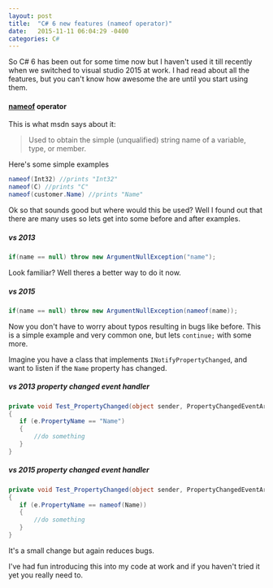```yaml
---
layout: post
title:  "C# 6 new features (nameof operator)"
date:   2015-11-11 06:04:29 -0400
categories: C#
---
```

So C# 6 has been out for some time now but I haven't used it till recently when we switched to visual studio 2015 at work. I had read about all the features, but you can't know how awesome the are until you start using them.

#### [nameof](https://msdn.microsoft.com/en-us/library/dn986596.aspx) operator
This is what msdn says about it:
>Used to obtain the simple (unqualified) string name of a variable, type, or member.

Here's some simple examples
```csharp
nameof(Int32) //prints "Int32"
nameof(C) //prints "C"
nameof(customer.Name) //prints "Name"
```

Ok so that sounds good but where would this be used? Well I found out that there are many uses so lets get into some before and after examples.

##### vs 2013
```csharp
if(name == null) throw new ArgumentNullException("name");
```
Look familiar? Well theres a better way to do it now.
##### vs 2015
```csharp
if(name == null) throw new ArgumentNullException(nameof(name));
```
Now you don't have to worry about typos resulting in bugs like before. This is a simple example and very common one, but lets `continue;` with some more.

Imagine you have a class that implements `INotifyPropertyChanged`, and want to listen if the `Name` property has changed.
##### vs 2013 property changed event handler
```csharp
private void Test_PropertyChanged(object sender, PropertyChangedEventArgs e)
{
   if (e.PropertyName == "Name")
   {
       //do something  
   }
}
```
##### vs 2015 property changed event handler
```csharp
private void Test_PropertyChanged(object sender, PropertyChangedEventArgs e)
{
   if (e.PropertyName == nameof(Name))
   {
       //do something  
   }
}
```
It's a small change but again reduces bugs.

I've had fun introducing this into my code at work and if you haven't tried it yet you really need to.